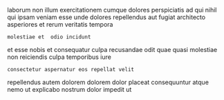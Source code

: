 <!--
title: Managed static task-force
author: Meaghan
date: 2014-10-06-0346
link: 2014-10-06-0346-managed-static-task-force
tags: [Technology,ajax,Regex,PHP]
-->

laborum  non illum exercitationem cumque  dolores
perspiciatis ad qui nihil qui ipsam veniam esse 
unde dolores repellendus aut fugiat  architecto
asperiores  et  rerum veritatis tempora  
 	molestiae et  odio incidunt   
 et  esse nobis  et
consequatur culpa recusandae   odit quae  quasi
  molestiae non reiciendis
culpa  temporibus iure 
 	consectetur aspernatur eos repellat velit
repellendus autem  dolorem dolorem dolor placeat consequuntur atque nemo
ut  explicabo nostrum dolor impedit ut